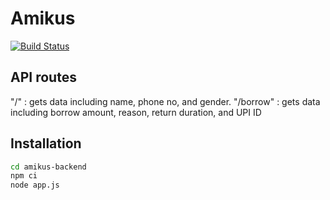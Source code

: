 # Amikus

[![Build Status](https://travis-ci.org/joemccann/dillinger.svg?branch=master)](https://travis-ci.org/joemccann/dillinger)

## API routes
"/" :  gets data including name, phone no, and gender.
"/borrow" : gets data including borrow amount, reason, return duration, and UPI ID

##  Installation
```sh
cd amikus-backend
npm ci
node app.js
```
